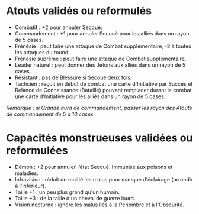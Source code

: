 # Atouts validés ou reformulés

- Combatif : +2 pour annuler Secoué.
- Commandement : +1 pour annuler Secoué pour les alliés dans un rayon de 5 cases.
- Frénésie : peut faire une attaque de Combat supplémentaire, -2 à toutes les attaques du round.
- Frénésie suprême : peut faire une attaque de Combat supplémentaire.
- Leader naturel : peut donner des Jetons aux alliés dans un rayon de 5 cases.
- Résistant : pas de Blessure si Secoué deux fois.
- Tacticien : reçoit en début de combat une carte d'Initiative par Succès et Relance de Connaissance (Bataille) pouvant remplacer durant le combat une carte d’Initiative pour les alliés dans un rayon de 5 cases.

_Remarque : si Grande aura de commandement, passer les rayon des Atouts de commandement de 5 à 10 cases._

# Capacités monstrueuses validées ou reformulées

- Démon : +2 pour annuler l’état Secoué. Immunisé aux poisons et maladies.
- Infravision : réduit de moitié les malus pour manque d'éclairage (arrondir à l'inférieur).
- Taille +1 : un peu plus grand qu'un humain.
- Taille +3 : de la taille d'un cheval de guerre lourd.
- Vision nocturne : ignore les malus liés à la Pénombre et à l'Obscurité.
